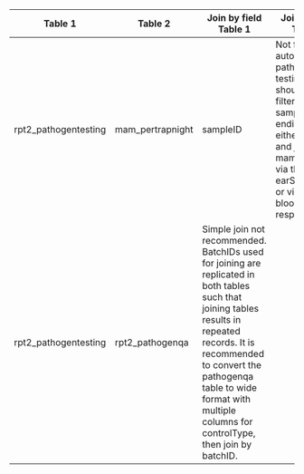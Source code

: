 |Table 1|Table 2|Join by field Table 1|Join by field Table 2|
|------------------|-------------------|--------------------|---------------------|
rpt2_pathogentesting|mam_pertrapnight|sampleID|Not fully automatable: pathogen testing results should be filtered to sampleIDs ending in either .E or .B and joined to mammal data via the earSampleID or via the bloodSampleID respectively.
rpt2_pathogentesting|rpt2_pathogenqa|Simple join not recommended. BatchIDs used for joining are replicated in both tables such that joining tables results in repeated records.  It is recommended to convert the pathogenqa table to wide format with multiple columns for controlType, then join by batchID.|
